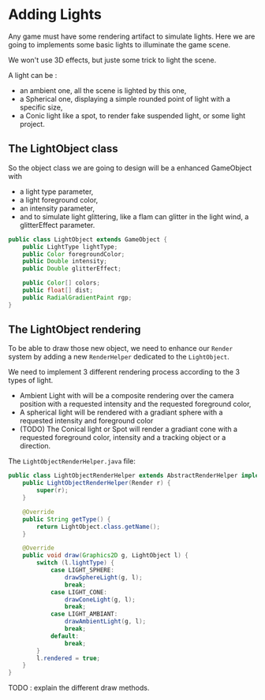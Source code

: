 # Adding Lights

Any game must have some rendering artifact to simulate lights. Here we are going to implements some basic lights to
illuminate the game scene.

We won't use 3D effects, but juste some trick to light the scene.

A light can be :

- an ambient one, all the scene is lighted by this one,
- a Spherical one, displaying a simple rounded point of light with a specific size,
- a Conic light like a spot, to render fake suspended light, or some light project.

## The LightObject class

So the object class we are going to design will be a enhanced GameObject with

- a light type parameter,
- a light foreground color,
- an intensity parameter,
- and to simulate light glittering, like a flam can glitter in the light wind, a glitterEffect parameter.

```java
public class LightObject extends GameObject {
    public LightType lightType;
    public Color foregroundColor;
    public Double intensity;
    public Double glitterEffect;

    public Color[] colors;
    public float[] dist;
    public RadialGradientPaint rgp;
}
```

## The LightObject rendering

To be able to draw those new object, we need to enhance our `Render` system by adding a new `RenderHelper` dedicated to
the `LightObject`.

We need to implement 3 different rendering process according to the 3 types of light.

- Ambient Light with will be a composite rendering over the camera position with a requested intensity and the requested
  foreground color,
- A spherical light will be rendered with a gradiant sphere with a requested intensity and foreground color
- (TODO) The Conical light or Spot will render a gradiant cone with a requested foreground color, intensity and a
  tracking object or a direction.

The `LightObjectRenderHelper.java` file:

```java
public class LightObjectRenderHelper extends AbstractRenderHelper implements RenderHelper<LightObject> {
    public LightObjectRenderHelper(Render r) {
        super(r);
    }

    @Override
    public String getType() {
        return LightObject.class.getName();
    }

    @Override
    public void draw(Graphics2D g, LightObject l) {
        switch (l.lightType) {
            case LIGHT_SPHERE:
                drawSphereLight(g, l);
                break;
            case LIGHT_CONE:
                drawConeLight(g, l);
                break;
            case LIGHT_AMBIANT:
                drawAmbientLight(g, l);
                break;
            default:
                break;
        }
        l.rendered = true;
    }
}
```

TODO : explain the different draw methods.